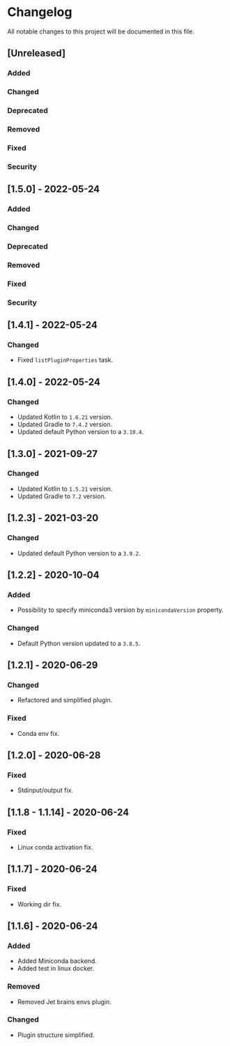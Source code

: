 # Changelog
All notable changes to this project will be documented in this file.

## [Unreleased]
### Added

### Changed

### Deprecated

### Removed

### Fixed

### Security

## [1.5.0] - 2022-05-24
### Added

### Changed

### Deprecated

### Removed

### Fixed

### Security

## [1.4.1] - 2022-05-24
### Changed
- Fixed `listPluginProperties` task.

## [1.4.0] - 2022-05-24
### Changed
- Updated Kotlin to `1.6.21` version.
- Updated Gradle to `7.4.2` version.
- Updated default Python version to a `3.10.4`.

## [1.3.0] - 2021-09-27
### Changed
- Updated Kotlin to `1.5.21` version.
- Updated Gradle to `7.2` version.

## [1.2.3] - 2021-03-20
### Changed
- Updated default Python version to a `3.9.2`.

## [1.2.2] - 2020-10-04
### Added
- Possibility to specify miniconda3 version by `minicondaVersion` property.

### Changed
- Default Python version updated to a `3.8.5`.

## [1.2.1] - 2020-06-29
### Changed
- Refactored and simplified plugin. 

### Fixed
- Conda env fix.

## [1.2.0] - 2020-06-28
### Fixed
- Stdinput/output fix.

## [1.1.8 - 1.1.14] - 2020-06-24
### Fixed
- Linux conda activation fix.

## [1.1.7] - 2020-06-24
### Fixed
- Working dir fix.

## [1.1.6] - 2020-06-24
### Added
- Added Miniconda backend.
- Added test in linux docker.

### Removed
- Removed Jet brains envs plugin. 

### Changed
- Plugin structure simplified.
